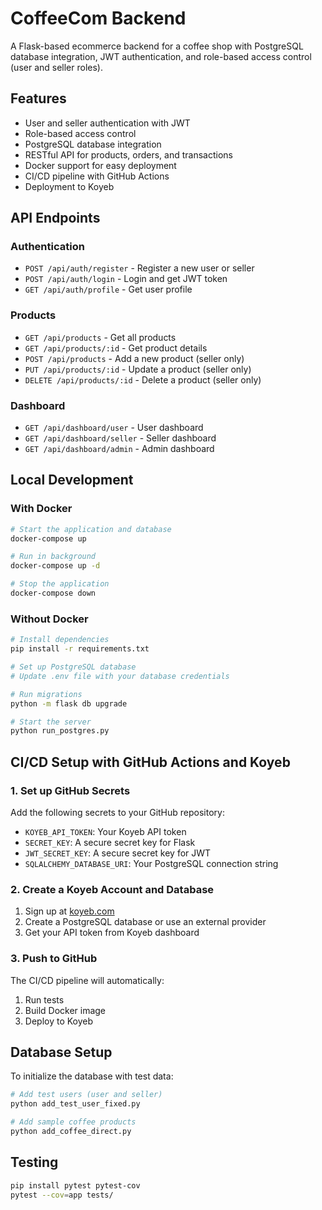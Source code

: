 # CoffeeCom Backend

A Flask-based ecommerce backend for a coffee shop with PostgreSQL database integration, JWT authentication, and role-based access control (user and seller roles).

## Features

- User and seller authentication with JWT
- Role-based access control
- PostgreSQL database integration
- RESTful API for products, orders, and transactions
- Docker support for easy deployment
- CI/CD pipeline with GitHub Actions
- Deployment to Koyeb

## API Endpoints

### Authentication
- `POST /api/auth/register` - Register a new user or seller
- `POST /api/auth/login` - Login and get JWT token
- `GET /api/auth/profile` - Get user profile

### Products
- `GET /api/products` - Get all products
- `GET /api/products/:id` - Get product details
- `POST /api/products` - Add a new product (seller only)
- `PUT /api/products/:id` - Update a product (seller only)
- `DELETE /api/products/:id` - Delete a product (seller only)

### Dashboard
- `GET /api/dashboard/user` - User dashboard
- `GET /api/dashboard/seller` - Seller dashboard
- `GET /api/dashboard/admin` - Admin dashboard

## Local Development

### With Docker

```bash
# Start the application and database
docker-compose up

# Run in background
docker-compose up -d

# Stop the application
docker-compose down
```

### Without Docker

```bash
# Install dependencies
pip install -r requirements.txt

# Set up PostgreSQL database
# Update .env file with your database credentials

# Run migrations
python -m flask db upgrade

# Start the server
python run_postgres.py
```

## CI/CD Setup with GitHub Actions and Koyeb

### 1. Set up GitHub Secrets

Add the following secrets to your GitHub repository:

- `KOYEB_API_TOKEN`: Your Koyeb API token
- `SECRET_KEY`: A secure secret key for Flask
- `JWT_SECRET_KEY`: A secure secret key for JWT
- `SQLALCHEMY_DATABASE_URI`: Your PostgreSQL connection string

### 2. Create a Koyeb Account and Database

1. Sign up at [koyeb.com](https://koyeb.com)
2. Create a PostgreSQL database or use an external provider
3. Get your API token from Koyeb dashboard

### 3. Push to GitHub

The CI/CD pipeline will automatically:

1. Run tests
2. Build Docker image
3. Deploy to Koyeb

## Database Setup

To initialize the database with test data:

```bash
# Add test users (user and seller)
python add_test_user_fixed.py

# Add sample coffee products
python add_coffee_direct.py
```

## Testing

```bash
pip install pytest pytest-cov
pytest --cov=app tests/
```
